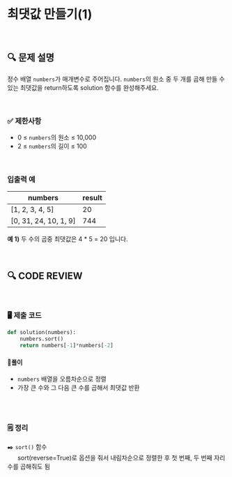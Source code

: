# 최댓값 만들기(1)
<br/>

## **🔍 문제 설명**

정수 배열 `numbers`가 매개변수로 주어집니다. `numbers`의 원소 중 두 개를 곱해 만들 수 있는 최댓값을 return하도록 solution 함수를 완성해주세요.

<br/>

### **✅ 제한사항**

- 0 ≤ `numbers`의 원소 ≤ 10,000
- 2 ≤ `numbers`의 길이 ≤ 100
<br/>

### **입출력 예**


|        numbers        | result |
| --------------------- |--------|
|    [1, 2, 3, 4, 5]    |   20   |
| [0, 31, 24, 10, 1, 9] |   744  |

**예 1)**
두 수의 곱중 최댓값은 4 * 5 = 20 입니다.

<br/>

## **🔍 CODE REVIEW**
<br/>

### **🖥️ 제출 코드**

```python
def solution(numbers):
    numbers.sort()
    return numbers[-1]*numbers[-2]
```

#### **📍풀이**

- `numbers` 배열을 오름차순으로 정렬
- 가장 큰 수와 그 다음 큰 수를 곱해서 최댓값 반환

<br/>

  #
### **🗒️ 정리**
✒️ `sort()` 함수  
&nbsp;&nbsp;&nbsp;&nbsp;&nbsp;&nbsp;sort(reverse=True)로 옵션을 줘서 내림차순으로 정렬한 후 첫 번째, 두 번째 자리 수를 곱해줘도 됨